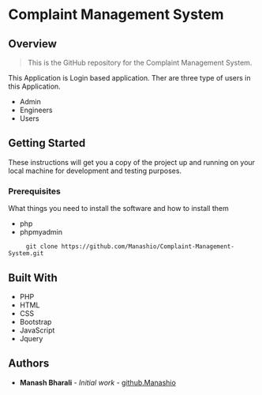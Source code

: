 
# Complaint Management System
## Overview
>This is the GitHub repository for the Complaint Management System.

This Application is Login based application. Ther are three type of users in this Application.
 * Admin
 * Engineers
 * Users

## Getting Started

These instructions will get you a copy of the project up and running on your local machine for development and testing purposes.

### Prerequisites

What things you need to install the software and how to install them

* php
* phpmyadmin 

```
     git clone https://github.com/Manashio/Complaint-Management-System.git
```


## Built With

* PHP 
* HTML
* CSS
* Bootstrap 
* JavaScript
* Jquery




## Authors

* **Manash Bharali** - *Initial work* - [github.Manashio](https://github.com/Manashio)

